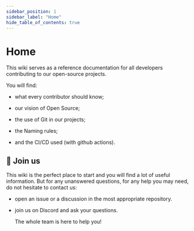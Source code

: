 ```yaml
---
sidebar_position: 1
sidebar_label: "Home"
hide_table_of_contents: true
---
```


# Home

This wiki serves as a reference documentation for all developers contributing to our open-source projects.

You will find:

- what every contributor should know;

- our vision of Open Source;

- the use of Git in our projects;

- the Naming rules;

- and the CI/CD used (with github actions).

## 🤗 Join us

This wiki is the perfect place to start and you will find a lot of useful information. But for any unanswered questions, for any help you may need, do not hesitate to contact us:

- open an issue or a discussion in the most appropriate repository.
- join us on Discord and ask your questions.

  The whole team is here to help you!
